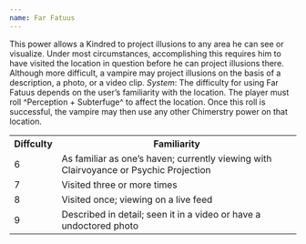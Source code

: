 ```yaml
---
name: Far Fatuus
---
```


This power allows a Kindred to project illusions to any area he can see or visualize. Under most circumstances, accomplishing this requires him to have visited the location in question before he can project illusions there. Although more difficult, a vampire may project illusions on the basis of a description, a photo, or a video clip.
_System_: The difficulty for using Far Fatuus depends on the user’s familiarity with the location. The player must roll ^Perception + Subterfuge^ to affect the location. Once this roll is successful, the vampire may then use any other Chimerstry power on that location.
<table><tr><th>Diffculty</th><th>Familiarity</th></tr><tr><td>6</td><td>As familiar as one’s haven; currently viewing with Clairvoyance or Psychic Projection</td></tr><tr><td>7</td><td>Visited three or more times</td></tr><tr><td>8</td><td>Visited once; viewing on a live feed</td></tr><tr><td>9</td><td>Described in detail; seen it in a video or have a undoctored photo</td></tr></table>